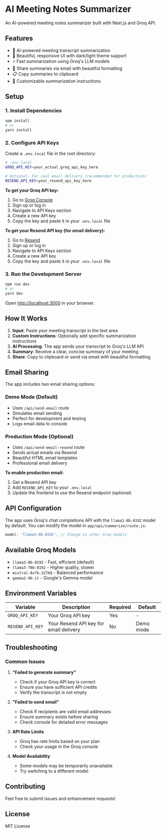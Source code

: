# AI Meeting Notes Summarizer

An AI-powered meeting notes summarizer built with Next.js and Groq API.

## Features

- 📝 AI-powered meeting transcript summarization
- 🎨 Beautiful, responsive UI with dark/light theme support
- ⚡ Fast summarization using Groq's LLM models
- 📧 Share summaries via email with beautiful formatting
- 📋 Copy summaries to clipboard
- 🔧 Customizable summarization instructions

## Setup

### 1. Install Dependencies

```bash
npm install
# or
yarn install
```

### 2. Configure API Keys

Create a `.env.local` file in the root directory:

```bash
# .env.local
GROQ_API_KEY=your_actual_groq_api_key_here

# Optional: For real email delivery (recommended for production)
RESEND_API_KEY=your_resend_api_key_here
```

**To get your Groq API key:**
1. Go to [Groq Console](https://console.groq.com/)
2. Sign up or log in
3. Navigate to API Keys section
4. Create a new API key
5. Copy the key and paste it in your `.env.local` file

**To get your Resend API key (for email delivery):**
1. Go to [Resend](https://resend.com/)
2. Sign up or log in
3. Navigate to API Keys section
4. Create a new API key
5. Copy the key and paste it in your `.env.local` file

### 3. Run the Development Server

```bash
npm run dev
# or
yarn dev
```

Open [http://localhost:3000](http://localhost:3000) in your browser.

## How It Works

1. **Input**: Paste your meeting transcript in the text area
2. **Custom Instructions**: Optionally add specific summarization instructions
3. **AI Processing**: The app sends your transcript to Groq's LLM API
4. **Summary**: Receive a clear, concise summary of your meeting
5. **Share**: Copy to clipboard or send via email with beautiful formatting

## Email Sharing

The app includes two email sharing options:

### **Demo Mode (Default)**
- Uses `/api/send-email` route
- Simulates email sending
- Perfect for development and testing
- Logs email data to console

### **Production Mode (Optional)**
- Uses `/api/send-email-resend` route
- Sends actual emails via Resend
- Beautiful HTML email templates
- Professional email delivery

**To enable production email:**
1. Get a Resend API key
2. Add `RESEND_API_KEY` to your `.env.local`
3. Update the frontend to use the Resend endpoint (optional)

## API Configuration

The app uses Groq's chat completions API with the `llama3-8b-8192` model by default. You can modify the model in `app/api/summarize/route.js`:

```javascript
model: 'llama3-8b-8192', // Change to other Groq models
```

## Available Groq Models

- `llama3-8b-8192` - Fast, efficient (default)
- `llama3-70b-8192` - Higher quality, slower
- `mixtral-8x7b-32768` - Balanced performance
- `gemma2-9b-it` - Google's Gemma model

## Environment Variables

| Variable | Description | Required | Default |
|----------|-------------|----------|---------|
| `GROQ_API_KEY` | Your Groq API key | Yes | - |
| `RESEND_API_KEY` | Your Resend API key for email delivery | No | Demo mode |

## Troubleshooting

### Common Issues

1. **"Failed to generate summary"**
   - Check if your Groq API key is correct
   - Ensure you have sufficient API credits
   - Verify the transcript is not empty

2. **"Failed to send email"**
   - Check if recipients are valid email addresses
   - Ensure summary exists before sharing
   - Check console for detailed error messages

3. **API Rate Limits**
   - Groq has rate limits based on your plan
   - Check your usage in the Groq console

4. **Model Availability**
   - Some models may be temporarily unavailable
   - Try switching to a different model

## Contributing

Feel free to submit issues and enhancement requests!

## License

MIT License
